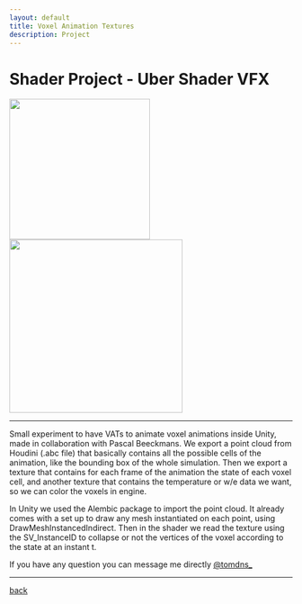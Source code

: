 ```yaml
---
layout: default
title: Voxel Animation Textures
description: Project
---
```


# Shader Project - Uber Shader VFX

<div class="image_container">
    <img src="../images/voxel-animation-texture/explosion.gif" width="250"/>
    <img src="../images/voxel-animation-texture/waves.gif" height="308"/>
</div>

***

Small experiment to have VATs to animate voxel animations inside Unity, made in collaboration with Pascal Beeckmans.
We export a point cloud from Houdini (.abc file) that basically contains all the possible cells of the animation, like the bounding box of the whole simulation. Then we export a texture that contains for each frame of the animation the state of each voxel cell, and another texture that contains the temperature or w/e data we want, so we can color the voxels in engine.

In Unity we used the Alembic package to import the point cloud. It already comes with a set up to draw any mesh instantiated on each point, using DrawMeshInstancedIndirect. Then in the shader we read the texture using the SV_InstanceID to collapse or not the vertices of the voxel according to the state at an instant t.

If you have any question you can message me directly [@tomdns_](https://twitter.com/tomdns_)

***

[back](../)
